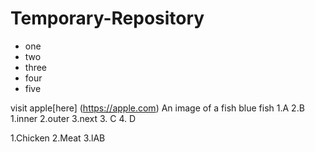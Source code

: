 # Temporary-Repository
* one 
* two
* three
* four
* five

visit apple[here] (https://apple.com)
An image of a fish blue fish
1.A
2.B 
1.inner
2.outer
3.next
3. C
4. D

1.Chicken
2.Meat
3.lAB
